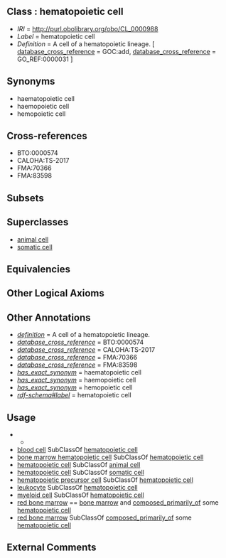 
## Class : hematopoietic cell

 * *IRI* = http://purl.obolibrary.org/obo/CL_0000988
 * *Label* = hematopoietic cell
 * *Definition* = A cell of a hematopoietic lineage. [ [database_cross_reference](../../ef/oboInOwl#hasDbXref.md) = GOC:add, [database_cross_reference](../../ef/oboInOwl#hasDbXref.md) = GO_REF:0000031 ]

## Synonyms

 * haematopoietic cell
 * haemopoietic cell
 * hemopoietic cell

## Cross-references

 * BTO:0000574
 * CALOHA:TS-2017
 * FMA:70366
 * FMA:83598

## Subsets


## Superclasses

 * [animal cell](../../CL/48/CL_0000548.md)
 * [somatic cell](../../CL/71/CL_0002371.md)

## Equivalencies


## Other Logical Axioms


## Other Annotations

 * *[definition](../../IAO/15/IAO_0000115.md)* = A cell of a hematopoietic lineage.
 * *[database_cross_reference](../../ef/oboInOwl#hasDbXref.md)* = BTO:0000574
 * *[database_cross_reference](../../ef/oboInOwl#hasDbXref.md)* = CALOHA:TS-2017
 * *[database_cross_reference](../../ef/oboInOwl#hasDbXref.md)* = FMA:70366
 * *[database_cross_reference](../../ef/oboInOwl#hasDbXref.md)* = FMA:83598
 * *[has_exact_synonym](../../ym/oboInOwl#hasExactSynonym.md)* = haematopoietic cell
 * *[has_exact_synonym](../../ym/oboInOwl#hasExactSynonym.md)* = haemopoietic cell
 * *[has_exact_synonym](../../ym/oboInOwl#hasExactSynonym.md)* = hemopoietic cell
 * *[rdf-schema#label](../../el/rdf-schema#label.md)* = hematopoietic cell

## Usage

 * -
 * [blood cell](../../CL/81/CL_0000081.md) SubClassOf [hematopoietic cell](../../CL/88/CL_0000988.md)
 * [bone marrow hematopoietic cell](../../CL/10/CL_1001610.md) SubClassOf [hematopoietic cell](../../CL/88/CL_0000988.md)
 * [hematopoietic cell](../../CL/88/CL_0000988.md) SubClassOf [animal cell](../../CL/48/CL_0000548.md)
 * [hematopoietic cell](../../CL/88/CL_0000988.md) SubClassOf [somatic cell](../../CL/71/CL_0002371.md)
 * [hematopoietic precursor cell](../../CL/01/CL_0008001.md) SubClassOf [hematopoietic cell](../../CL/88/CL_0000988.md)
 * [leukocyte](../../CL/38/CL_0000738.md) SubClassOf [hematopoietic cell](../../CL/88/CL_0000988.md)
 * [myeloid cell](../../CL/63/CL_0000763.md) SubClassOf [hematopoietic cell](../../CL/88/CL_0000988.md)
 * [red bone marrow](../../UBERON/61/UBERON_0000361.md) == [bone marrow](../../UBERON/71/UBERON_0002371.md) and [composed_primarily_of](../../RO/73/RO_0002473.md) some [hematopoietic cell](../../CL/88/CL_0000988.md)
 * [red bone marrow](../../UBERON/61/UBERON_0000361.md) SubClassOf [composed_primarily_of](../../RO/73/RO_0002473.md) some [hematopoietic cell](../../CL/88/CL_0000988.md)

## External Comments


